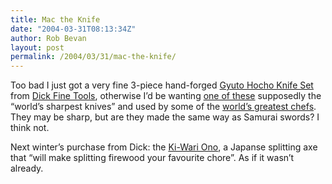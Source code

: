 ```yaml
---
title: Mac the Knife
date: "2004-03-31T08:13:34Z"
author: Rob Bevan
layout: post
permalink: /2004/03/31/mac-the-knife/
---
```

Too bad I just got a very fine 3-piece hand-forged [Gyuto Hocho Knife Set][1] from [Dick Fine Tools][2], otherwise I&#8217;d be wanting [one of these][3] supposedly the &#8220;world&#8217;s sharpest knives&#8221; and used by some of the [world&#8217;s greatest chefs][4]. They may be sharp, but are they made the same way as Samurai swords? I think not.

Next winter&#8217;s purchase from Dick: the [Ki-Wari Ono][5], a Japanse splitting axe that &#8220;will make splitting firewood your favourite chore&#8221;. As if it wasn&#8217;t already.

 [1]: http://www.dick-gmbh.com/shop/prodausgeinzb.asp?artnr=719026
 [2]: http://www.dick-gmbh.com
 [3]: http://macknife.com/page19.html
 [4]: http://www.frenchlaundry.com/
 [5]: http://www.dick-gmbh.com/frmain.asp?Banner=Shop&Teiler=Drei&Menue=22
